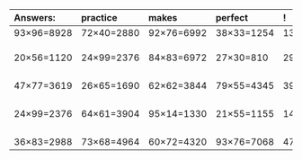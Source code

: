 | Answers: | practice | makes | perfect | ! |
| :--- | :--- | :--- | :--- | :--- |
| 93×96=8928 | 72×40=2880 | 92×76=6992 | 38×33=1254 | 13×84=1092 | 
|   |   |   |   |   | 
|   |   |   |   |   | 
|   |   |   |   |   | 
| 20×56=1120 | 24×99=2376 | 84×83=6972 | 27×30=810 | 29×88=2552 | 
|   |   |   |   |   | 
|   |   |   |   |   | 
|   |   |   |   |   | 
|   |   |   |   |   | 
| 47×77=3619 | 26×65=1690 | 62×62=3844 | 79×55=4345 | 39×78=3042 | 
|   |   |   |   |   | 
|   |   |   |   |   | 
|   |   |   |   |   | 
|   |   |   |   |   | 
| 24×99=2376 | 64×61=3904 | 95×14=1330 | 21×55=1155 | 14×88=1232 | 
|   |   |   |   |   | 
|   |   |   |   |   | 
|   |   |   |   |   | 
|   |   |   |   |   | 
| 36×83=2988 | 73×68=4964 | 60×72=4320 | 93×76=7068 | 47×73=3431 | 
